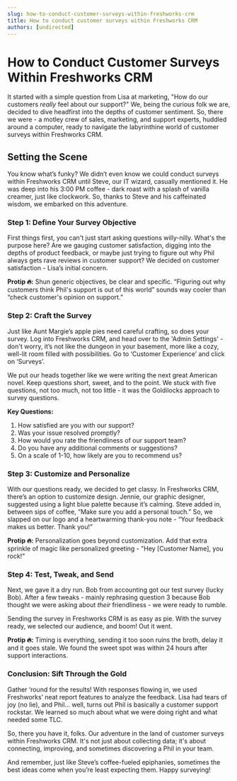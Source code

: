 ```yaml
---
slug: how-to-conduct-customer-surveys-within-freshworks-crm
title: How to conduct customer surveys within Freshworks CRM
authors: [undirected]
---
```


# How to Conduct Customer Surveys Within Freshworks CRM

It started with a simple question from Lisa at marketing, "How do our customers *really* feel about our support?" We, being the curious folk we are, decided to dive headfirst into the depths of customer sentiment. So, there we were - a motley crew of sales, marketing, and support experts, huddled around a computer, ready to navigate the labyrinthine world of customer surveys within Freshworks CRM.

## Setting the Scene

You know what’s funky? We didn’t even know we could conduct surveys within Freshworks CRM until Steve, our IT wizard, casually mentioned it. He was deep into his 3:00 PM coffee - dark roast with a splash of vanilla creamer, just like clockwork. So, thanks to Steve and his caffeinated wisdom, we embarked on this adventure.

### Step 1: Define Your Survey Objective

First things first, you can't just start asking questions willy-nilly. What's the purpose here? Are we gauging customer satisfaction, digging into the depths of product feedback, or maybe just trying to figure out why Phil always gets rave reviews in customer support? We decided on customer satisfaction - Lisa’s initial concern. 

**Protip 🔥:** Shun generic objectives, be clear and specific. “Figuring out why customers think Phil's support is out of this world” sounds way cooler than “check customer's opinion on support.”

### Step 2: Craft the Survey

Just like Aunt Margie’s apple pies need careful crafting, so does your survey. Log into Freshworks CRM, and head over to the 'Admin Settings' - don't worry, it’s not like the dungeon in your basement, more like a cozy, well-lit room filled with possibilities. Go to ‘Customer Experience’ and click on ‘Surveys’. 

We put our heads together like we were writing the next great American novel. Keep questions short, sweet, and to the point. We stuck with five questions, not too much, not too little - it was the Goldilocks approach to survey questions.

**Key Questions:**
1. How satisfied are you with our support?
2. Was your issue resolved promptly?
3. How would you rate the friendliness of our support team?
4. Do you have any additional comments or suggestions?
5. On a scale of 1-10, how likely are you to recommend us?

### Step 3: Customize and Personalize

With our questions ready, we decided to get classy. In Freshworks CRM, there’s an option to customize design. Jennie, our graphic designer, suggested using a light blue palette because it’s calming. Steve added in, between sips of coffee, “Make sure you add a personal touch.” So, we slapped on our logo and a heartwarming thank-you note - “Your feedback makes us better. Thank you!”

**Protip 🔥:** Personalization goes beyond customization. Add that extra sprinkle of magic like personalized greeting - "Hey [Customer Name], you rock!"

### Step 4: Test, Tweak, and Send

Next, we gave it a dry run. Bob from accounting got our test survey (lucky Bob). After a few tweaks - mainly rephrasing question 3 because Bob thought we were asking about *their* friendliness - we were ready to rumble. 

Sending the survey in Freshworks CRM is as easy as pie. With the survey ready, we selected our audience, and boom! Out it went.

**Protip 🔥:** Timing is everything, sending it too soon ruins the broth, delay it and it goes stale. We found the sweet spot was within 24 hours after support interactions.

### Conclusion: Sift Through the Gold

Gather ‘round for the results! With responses flowing in, we used Freshworks’ neat report features to analyze the feedback. Lisa had tears of joy (no lie), and Phil… well, turns out Phil is basically a customer support rockstar. We learned so much about what we were doing right and what needed some TLC.

So, there you have it, folks. Our adventure in the land of customer surveys within Freshworks CRM. It's not just about collecting data; it's about connecting, improving, and sometimes discovering a Phil in your team. 

And remember, just like Steve’s coffee-fueled epiphanies, sometimes the best ideas come when you’re least expecting them. Happy surveying!
